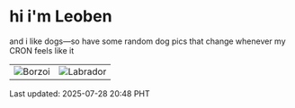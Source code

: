 # hi i'm Leoben

and i like dogs—so have some random dog pics that change whenever my CRON feels like it

|  |  |
|--------|----------|
| ![Borzoi](https://random-dog-vercel.vercel.app/api/random-borzoi?v=1753706903) | ![Labrador](https://random-dog-vercel.vercel.app/api/random-labrador?v=1753706903) |

Last updated: 2025-07-28 20:48 PHT
